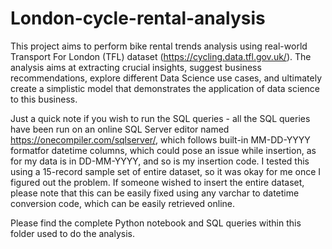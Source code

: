 # London-cycle-rental-analysis

This project aims to perform bike rental trends analysis using real-world Transport For London (TFL) dataset (https://cycling.data.tfl.gov.uk/). The analysis aims at extracting crucial insights, suggest business recommendations, explore different Data Science use cases, and ultimately create a simplistic model that demonstrates the application of
data science to this business. 

Just a quick note if you wish to run the SQL queries - all the SQL queries have been run on an online SQL Server editor named https://onecompiler.com/sqlserver/, which follows built-in MM-DD-YYYY formatfor datetime columns, which could pose an issue while insertion, as for my data is in DD-MM-YYYY, and so is my insertion code. I tested this using a 15-record sample set of entire dataset, so it was okay for me once I figured out the problem. If someone wished to insert the entire dataset, please note that this can be easily fixed using any varchar to datetime conversion code, which can be easily retrieved online. 

Please find the complete Python notebook and SQL queries within this folder used to do the analysis. 
